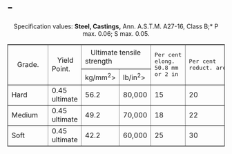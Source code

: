 # -<!DOCTYPE html>
<html lang="en">
<title>Table</title>
<head>
    <center>
    <p>Specification values: <b>Steel, Castings,</b> Ann. A.S.T.M. A27-16, Class B;* P max. 0.06; S max. 0.05.</p>
    </center>
</head>  
  <body>
     <center>
	   <table border="1" cellspacing="0">
	     <tr>
			<td colspan="2" rowspan="2">&nbsp;&nbsp;&nbsp;Grade.&nbsp;&nbsp;&nbsp;</td>
			<td colspan="2" rowspan="2">&nbsp;&nbsp;&nbsp;Yield Point.&nbsp;&nbsp;&nbsp;</td>
			<td colspan="2">&nbsp;&nbsp;&nbsp;Ultimate tensile strength&nbsp;&nbsp;&nbsp;</td>
			<td rowspan="2">
<pre>
Per cent
elong.
50.8 mm
or 2 in
</pre></td>
			<td rowspan="2">
<pre>
Per cent
reduct. area.
</pre></td>		
		</tr>
		<tr>
			<td>kg/mm<sup>2</sup>></td>
			<td>lb/in<sup>2</sup>></td>
		</tr>
		<tr>
			<td colspan="2">Hard</td>
			<td colspan="2">0.45 ultimate</td>
			<td>56.2</td>
			<td>80,000</td>
			<td>15</td>
			<td>20</td>
		</tr>
		<tr>
			<td colspan="2">Medium</td>
			<td colspan="2">0.45 ultimate</td>
			<td>49.2</td>
			<td>70,000</td>
			<td>18</td>
			<td>22</td>
		</tr><tr>
			<td colspan="2">Soft</td>
			<td colspan="2">0.45 ultimate</td>
			<td>42.2</td>
			<td>60,000</td>
			<td>25</td>
			<td>30</td>
		</tr>
	</table>
  </center>
</body>
